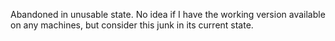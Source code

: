 Abandoned in unusable state. No idea if I have the working version available on any machines, but consider this junk in its current state.
